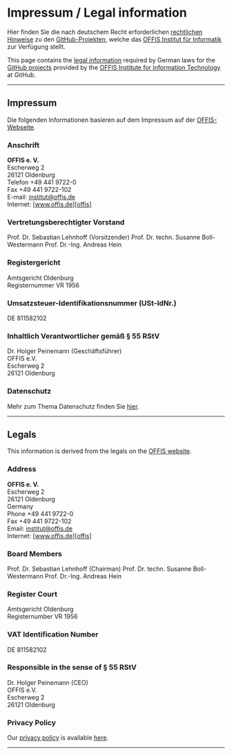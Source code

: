 Impressum / Legal information
=============================

Hier finden Sie die nach deutschem Recht erforderlichen [rechtlichen
Hinweise](#impressum) zu den [GitHub-Projekten][gh], welche das
[OFFIS Institut für Informatik][offis] zur Verfügung stellt.

This page contains the [legal information](#legals) required by
German laws for the [GitHub projects][gh] provided by the [OFFIS
Institute for Information Technology][offis] at GitHub.

----------------------------------------------------------------------
Impressum
----------------------------------------------------------------------

Die folgenden Informationen basieren auf dem Impressum auf der
[OFFIS-Webseite][imde].

### Anschrift

**OFFIS e. V.**  
Escherweg 2  
26121 Oldenburg  
Telefon +49 441 9722-0  
Fax +49 441 9722-102  
E-mail: institut@offis.de  
Internet: [www.offis.de][offis]

### Vertretungsberechtigter Vorstand

Prof. Dr. Sebastian Lehnhoff (Vorsitzender)
Prof. Dr. techn. Susanne Boll-Westermann
Prof. Dr.-Ing. Andreas Hein

### Registergericht

Amtsgericht Oldenburg  
Registernummer VR 1956

### Umsatzsteuer-Identifikationsnummer (USt-IdNr.)

DE 811582102

### Inhaltlich Verantwortlicher gemäß § 55 RStV

Dr. Holger Peinemann (Geschäftsführer)  
OFFIS e.V.  
Escherweg 2  
26121 Oldenburg

### Datenschutz

Mehr zum Thema Datenschutz finden Sie [hier][ppde].

----------------------------------------------------------------------
Legals
----------------------------------------------------------------------

This information is derived from the legals on the
[OFFIS website][imen].

### Address

**OFFIS e. V.**  
Escherweg 2  
26121 Oldenburg  
Germany  
Phone +49 441 9722-0  
Fax +49 441 9722-102  
Email: institut@offis.de  
Internet: [www.offis.de][offis]

### Board Members

Prof. Dr. Sebastian Lehnhoff (Chairman)
Prof. Dr. techn. Susanne Boll-Westermann
Prof. Dr.-Ing. Andreas Hein

### Register Court

Amtsgericht Oldenburg  
Registernumber VR 1956

### VAT Identification Number

DE 811582102

### Responsible in the sense of § 55 RStV

Dr. Holger Peinemann (CEO)  
OFFIS e.V.  
Escherweg 2  
26121 Oldenburg

### Privacy Policy

Our [privacy policy][ppen] is available [here][ppen].

[gh]:    https://github.com/offis
[offis]: http://www.offis.de
[imde]:  https://www.offis.de/impressum.html
[ppde]:  https://www.offis.de/datenschutz.html
[imen]:  https://www.offis.de/en/legals.html
[ppen]:  https://www.offis.de/en/privacy.html

----------------------------------------------------------------------
